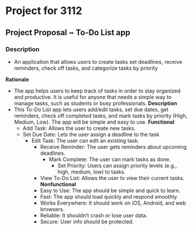 # Project for 3112

## Project Proposal ~ To-Do List app

### Description
- An application that allows users to create tasks set deadlines, receive reminders, check off tasks, and categorize tasks by priority

**Rationale**
- The app helps users to keep track of tasks in order to stay organized and productive. It is useful for anyone that needs a simple way to manage tasks, such as students or busy professionals.
**Description**
- This To-Do List app lets users add/edit tasks, set due dates, get reminders, check off completed tasks, and mark tasks by priority (High, Medium, Low). The app will be simple and easy to use.
**Functional**
  - Add Task: Allows the user to create new tasks.
  - Set Due Date: Lets the user assign a deadline to the task.
    * Edit Task: The user can edit an existing task.
      + Receive Reminder: The user gets reminders about upcoming deadlines.
        - Mark Complete: The user can mark tasks as done.
          *  Set Priority: Users can assign priority levels (e.g., high, medium, low) to tasks.
      - View To-Do List: Allows the user to view their current tasks.
**Nonfunctional**
      - Easy to Use: The app should be simple and quick to learn.
      - Fast: The app should load quickly and respond smoothly.
      - Works Everywhere: It should work on iOS, Android, and web browsers.
      - Reliable: It shouldn’t crash or lose user data.
      - Secure: User info should be protected.
